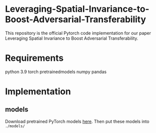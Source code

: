 # Leveraging-Spatial-Invariance-to-Boost-Adversarial-Transferability
This repository is the official Pytorch code implementation for our paper Leveraging Spatial Invariance to Boost Adversarial Transferability.

# Requirements
python 3.9
torch 
pretrainedmodels 
numpy
pandas

# Implementation

## models
Download pretrained PyTorch models [here](https://github.com/ylhz/tf_to_pytorch_model). Then put these models into `./models/`
